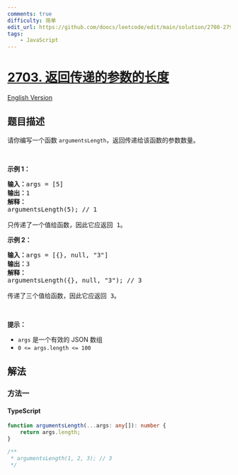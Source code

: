 ```yaml
---
comments: true
difficulty: 简单
edit_url: https://github.com/doocs/leetcode/edit/main/solution/2700-2799/2703.Return%20Length%20of%20Arguments%20Passed/README.md
tags:
    - JavaScript
---
```


<!-- problem:start -->

# [2703. 返回传递的参数的长度](https://leetcode.cn/problems/return-length-of-arguments-passed)

[English Version](/solution/2700-2799/2703.Return%20Length%20of%20Arguments%20Passed/README_EN.md)

## 题目描述

<!-- description:start -->

请你编写一个函数 <code>argumentsLength</code>，返回传递给该函数的参数数量。

<p>&nbsp;</p>

<p><strong class="example">示例 1：</strong></p>

<pre>
<b>输入：</b>args = [5]
<b>输出：</b>1
<strong>解释：</strong>
argumentsLength(5); // 1

只传递了一个值给函数，因此它应返回 1。
</pre>

<p><strong class="example">示例 2：</strong></p>

<pre>
<b>输入：</b>args = [{}, null, "3"]
<b>输出：</b>3
<b>解释：</b>
argumentsLength({}, null, "3"); // 3

传递了三个值给函数，因此它应返回 3。
</pre>

<p>&nbsp;</p>

<p><strong>提示：</strong></p>

<ul>
	<li><code>args</code>&nbsp;是一个有效的 JSON 数组</li>
	<li><code>0 &lt;= args.length &lt;= 100</code></li>
</ul>

<!-- description:end -->

## 解法

<!-- solution:start -->

### 方法一

<!-- tabs:start -->

#### TypeScript

```ts
function argumentsLength(...args: any[]): number {
    return args.length;
}

/**
 * argumentsLength(1, 2, 3); // 3
 */
```

<!-- tabs:end -->

<!-- solution:end -->

<!-- problem:end -->
